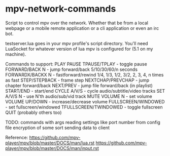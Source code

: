 mpv-network-commands
====================

Script to control mpv over the network. Whether that be from a local webpage or a mobile remote application or a cli application or even an irc bot.

testserver.lua goes in your mpv profile's script directory.
You'll need LuaSocket for whatever version of lua mpv is configured for (5.1 on my machine).

Commands to support: 
  PLAY
  PAUSE
  TPAUSE/TPLAY - toggle pause
  FORWARD/BACK N - jump forward/back 5/10/30/60/n seconds
  FORWARDX/BACKX N - fastforward/rewind 1/4, 1/3, 1/2, 3/2, 2, 3, 4, n times as fast
  STEP/STEPBACK - frame step
  NEXTCHAP/PREVCHAP - jump chapter forward/back
  NEXT/PREV - jump file forward/back (in playlist)
  START/END - start/end
  CYCLE A/V/S - cycle audio/subtitle/video tracks
  SET A/V/S N - use N'th audio/sub/vid track
  MUTE
  VOLUME N - set volume
  VOLUME UP/DOWN - increase/decrease volume
  FULLSCREEN/WINDOWED - set fullscreen/windowed
  TFULLSCREEN/TWINDOWED - toggle fullscreen
  QUIT
  (probably others too)

TODO:
  commands with args
  reading settings like port number from config file
  encryption of some sort
  sending data to client

Reference: 
  https://github.com/mpv-player/mpv/blob/master/DOCS/man/lua.rst
  https://github.com/mpv-player/mpv/blob/master/DOCS/man/input.rst
